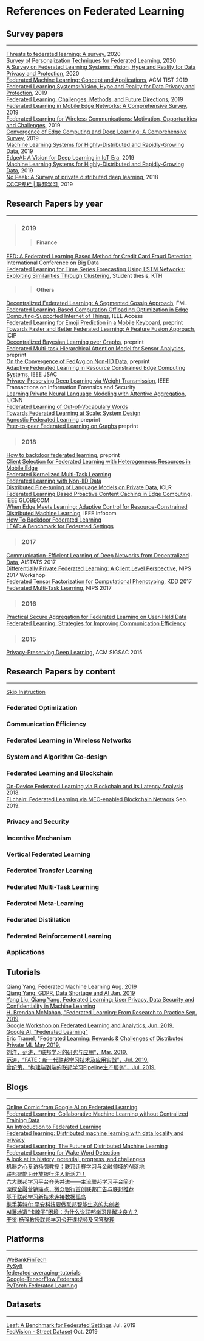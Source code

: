 # References on Federated Learning
## Survey papers
----
[Threats to federated learning: A survey](https://arxiv.org/pdf/2003.02133.pdf), 2020 <br>
[Survey of Personalization Techniques for Federated Learning](https://arxiv.org/pdf/2003.08673.pdf), 2020 <br>
[A Survey on Federated Learning Systems: Vision, Hype and Reality for Data Privacy and Protection](https://qinbinli.com/files/FLSurvey.pdf), 2020 <br>
[Federated Machine Learning: Concept and Applications](https://dl.acm.org/citation.cfm?id=3298981), ACM TIST 2019 <br>
[Federated Learning Systems: Vision, Hype and Reality for Data Privacy and Protection](https://arxiv.org/pdf/1907.09693.pdf), 2019 <br>
[Federated Learning: Challenges, Methods, and Future Directions](https://arxiv.org/pdf/1908.07873.pdf), 2019 <br>
[Federated Learning in Mobile Edge Networks: A Comprehensive Survey](https://arxiv.org/pdf/1909.11875.pdf), 2019 <br>
[Federated Learning for Wireless Communications: Motivation, Opportunities and Challenges](https://arxiv.org/pdf/1908.06847.pdf), 2019 <br>
[Convergence of Edge Computing and Deep Learning: A Comprehensive Survey](https://arxiv.org/pdf/1907.08349.pdf), 2019 <br>
[Machine Learning Systems for Highly-Distributed and Rapidly-Growing Data](https://arxiv.org/abs/1910.08663), 2019 <br>
[EdgeAI: A Vision for Deep Learning in IoT Era](https://arxiv.org/abs/1910.10356), 2019 <br>
[Machine Learning Systems for Highly-Distributed and Rapidly-Growing Data](https://arxiv.org/abs/1910.08663), 2019 <br>
[No Peek: A Survey of private distributed deep learning](https://arxiv.org/abs/1812.03288), 2018 <br>
[CCCF专栏 | 联邦学习](https://mp.weixin.qq.com/s?__biz=MjM5MTY5ODE4OQ==&mid=2651453786&idx=1&sn=1f189cbb8ff159428d65e100fdb5dc77&scene=21), 2019 <br>

## Research Papers by year
----
> ### 2019
>> #### Finance
[FFD: A Federated Learning Based Method for Credit Card Fraud Detection](https://link.springer.com/chapter/10.1007/978-3-030-23551-2_2), International Conference on Big Data <br>
[Federated Learning for Time Series Forecasting Using LSTM Networks: Exploiting Similarities Through Clustering](https://pdfs.semanticscholar.org/ea41/01aa3f6308141ad75a28e2dc3d829a02cf97.pdf), Student thesis, KTH <br>
>> #### Others
[Decentralized Federated Learning: A Segmented Gossip Approach](https://arxiv.org/abs/1908.07782), FML <br>
[Federated Learning-Based Computation Offloading Optimization in Edge Computing-Supported Internet of Things](https://ieeexplore.ieee.org/document/8728285), IEEE Access <br>
[Federated Learning for Emoji Prediction in a Mobile Keyboard](https://arxiv.org/abs/1906.04329), preprint <br>
[Towards Faster and Better Federated Learning: A Feature Fusion Approach](https://ieeexplore.ieee.org/abstract/document/8803001), ICIP <br>
[Decentralized Bayesian Learning over Graphs](https://arxiv.org/pdf/1905.10466.pdf), preprint <br>
[Federated Multi-task Hierarchical Attention Model for Sensor Analytics](https://arxiv.org/pdf/1905.05142.pdf), preprint <br>
[On the Convergence of FedAvg on Non-IID Data](https://arxiv.org/abs/1907.02189), preprint <br>
[Adaptive Federated Learning in Resource Constrained Edge Computing Systems](https://arxiv.org/abs/1804.05271), IEEE JSAC <br>
[Privacy-Preserving Deep Learning via Weight Transmission](https://arxiv.org/abs/1809.03272), IEEE Transactions on Information Forensics and Security <br>
[Learning Private Neural Language Modeling with Attentive Aggregation](https://arxiv.org/pdf/1812.07108.pdf), IJCNN <br>
[Federated Learning of Out-of-Vocabulary Words](https://arxiv.org/pdf/1903.10635.pdf) <br>
[Towards Federated Learning at Scale: System Design](https://arxiv.org/abs/1902.01046) <br>
[Agnostic Federated Learning](https://arxiv.org/abs/1902.00146) preprint <br>
[Peer-to-peer Federated Learning on Graphs](https://arxiv.org/abs/1901.11173) preprint <br>
> ### 2018
[How to backdoor federated learning](https://arxiv.org/pdf/1807.00459.pdf), preprint <br>
[Client Selection for Federated Learning with Heterogeneous Resources in Mobile Edge](https://arxiv.org/abs/1804.08333) <br>
[Federated Kernelized Multi-Task Learning](http://www.sysml.cc/doc/30.pdf) <br>
[Federated Learning with Non-IID Data](https://arxiv.org/abs/1806.00582) <br>
[Distributed Fine-tuning of Language Models on Private Data](https://openreview.net/pdf?id=HkgNdt26Z), ICLR <br>
[Federated Learning Based Proactive Content Caching in Edge Computing](https://ieeexplore.ieee.org/abstract/document/8647616), IEEE GLOBECOM <br>
[When Edge Meets Learning: Adaptive Control for Resource-Constrained Distributed Machine Learning](http://www.commsp.ee.ic.ac.uk/~wiser/dais-ita/tiffany_papers/infocom_2018.pdf), IEEE Infocom <br>
[How To Backdoor Federated Learning](https://arxiv.org/abs/1807.00459) <br>
[LEAF: A Benchmark for Federated Settings](https://arxiv.org/abs/1812.01097) <br>
> ### 2017
[Communication-Efficient Learning of Deep Networks from Decentralized Data](https://arxiv.org/abs/1602.05629), AISTATS 2017 <br>
[Differentially Private Federated Learning: A Client Level Perspective](https://arxiv.org/abs/1712.07557), NIPS 2017 Workshop <br>
[Federated Tensor Factorization for Computational Phenotyping](https://www.ncbi.nlm.nih.gov/pmc/articles/PMC5652331/), KDD 2017 <br>
[Federated Multi-Task Learning](http://papers.nips.cc/paper/7029-federated-multi-task-learning.pdf), NIPS 2017 <br>
> ### 2016
[Practical Secure Aggregation for Federated Learning on User-Held Data](https://arxiv.org/abs/1611.04482) <br>
[Federated Learning: Strategies for Improving Communication Efficiency](https://arxiv.org/abs/1610.05492) <br>
> ### 2015
[Privacy-Preserving Deep Learning](https://www.comp.nus.edu.sg/~reza/files/Shokri-CCS2015.pdf), ACM SIGSAC 2015 <br>

## Research Papers by content
----
[Skip Instruction](https://zhuanlan.zhihu.com/p/87777798)
### Federated Optimization
### Communication Efficiency
### Federated Learning in Wireless Networks
### System and Algorithm Co-design
### Federated Learning and Blockchain
[On-Device Federated Learning via Blockchain and its Latency Analysis](https://www.semanticscholar.org/paper/On-Device-Federated-Learning-via-Blockchain-and-its-Kim-Park/15d98549fd366566180368abd066da99f17f2d12) 2018.<br>
[FLchain: Federated Learning via MEC-enabled Blockchain Network](https://www.researchgate.net/publication/336019799_FLchain_Federated_Learning_via_MEC-enabled_Blockchain_Network) Sep. 2019.<br>

### Privacy and Security
### Incentive Mechanism
### Vertical Federated Learning
### Federated Transfer Learning
### Federated Multi-Task Learning
### Federated Meta-Learning
### Federated Distillation
### Federated Reinforcement Learning
### Applications

## Tutorials
[Qiang Yang, Federated Machine Learning Aug. 2019](https://link.zhihu.com/?target=https%3A//img.fedai.org.cn/fedweb/1566285582852.pdf) <br>
[Qiang Yang, GDPR, Data Shortage and AI Jan. 2019](https://img.fedai.org.cn/fedweb/1552916659436.pdf) <br>
[Yang Liu, Qiang Yang, Federated Learning: User Privacy, Data Security and Confidentiality in Machine Learning](https://img.fedai.org.cn/fedweb/1552916850679.pdf) <br>
[H. Brendan McMahan, "Federated Learning: From Research to Practice Sep. 2019](https://www.pdl.cmu.edu/SDI/2019/slides/2019-09-05Federated%20Learning.pdf) <br>
[Google Workshop on Federated Learning and Analytics, Jun. 2019.](https://sites.google.com/view/federated-learning-2019/home) <br>
[Google AI, "Federated Learning"](https://federated.withgoogle.com/) <br>
[Eric Tramel, "Federated Learning: Rewards & Challenges of Distributed Private ML May 2019.](https://www.infoq.com/presentations/federated-learning-distributed-ml/) <br>
[刘洋，范涛，“联邦学习的研究与应用”，Mar. 2019.](https://img.fedai.org.cn/fedweb/1553845987342.pdf) <br>
[范涛，“FATE：新一代联邦学习技术及应用实战”，Jul. 2019.](https://img.fedai.org.cn/fedweb/1565748921396.pdf) <br>
[曾纪策，“构建端到端的联邦学习Pipeline生产服务”，Jul. 2019.](https://img.fedai.org.cn/fedweb/1565770899777.pdf) <br>

## Blogs
----
[Online Comic from Google AI on Federated Learning](https://federated.withgoogle.com/) <br>
[Federated Learning: Collaborative Machine Learning without Centralized Training Data](https://ai.googleblog.com/2017/04/federated-learning-collaborative.html) <br>
[An Introduction to Federated Learning](https://blog.cloudera.com/cdp-data-center-better-safer-data-analytics-from-the-edge-to-ai/) <br>
[Federated learning: Distributed machine learning with data locality and privacy](https://blog.fastforwardlabs.com/2018/11/14/federated-learning.html) <br>
[Federated Learning: The Future of Distributed Machine Learning](https://medium.com/syncedreview/federated-learning-the-future-of-distributed-machine-learning-eec95242d897) <br>
[Federated Learning for Wake Word Detection](https://medium.com/snips-ai/federated-learning-for-wake-word-detection-c8b8c5cdd2c5) <br>
[A look at its history, potential, progress, and challenges](https://makerspace.aisingapore.org/2019/04/an-overview-of-federated-learning/) <br>
[机器之心专访杨强教授：联邦迁移学习与金融领域的AI落地](https://www.jiqizhixin.com/articles/2018-08-01-6) <br>
[联邦智能为开放银行注入新活力！](https://mp.weixin.qq.com/s?src=11&timestamp=1575022615&ver=2004&signature=ReUeobDDgFAXVH7tfJctzKLCWlAWgKbsMIXBa2hSVNlkYIdfolZJ4i5wt2etStYYHdw8HeKZEMQoU1olh1iPJqdc8OikCEF2MuKSRxccoqnxKbDMEnkM8apDl*vrzdWY&new=1) <br>
[六大联邦学习平台齐头并进——主流联邦学习平台简介](https://mp.weixin.qq.com/s?src=11&timestamp=1575022804&ver=2004&signature=ReUeobDDgFAXVH7tfJctzKLCWlAWgKbsMIXBa2hSVNlJ6cfxsZmAqAZ8LhMXgFBJiIzFeb7bjMarC3DIW36PC4yUlfvi2dAqXQXKW2ytscahDrL62qJv3q5GBEoWM52t&new=1) <br>
[深挖金融营销痛点，微众银行首创联邦广告与联邦推荐](http://www.kejilie.com/leiphone/article/YVnUZn.html) <br>
[基于联邦学习新技术连接数据孤岛](https://myslide.cn/slides/21394) <br>
[携手英特尔 平安科技要做联邦智能生态的共创者](http://smartcity.zol.com.cn/728/7283601.html) <br>
[AI落地遭“卡脖子”困境：为什么说联邦学习是解决良方？](http://smartcity.zol.com.cn/728/7283601.html) <br>
[干货|杨强教授联邦学习公开课视频及问答整理](https://blog.csdn.net/weixin_45439861/article/details/105665554) <br>

## Platforms
----
[WeBankFinTech](https://github.com/WeBankFinTech/FATE) <br>
[PySyft](https://github.com/coMindOrg/PySyft) <br>
[federated-averaging-tutorials](https://github.com/coMindOrg/federated-averaging-tutorials) <br>
[Google-TensorFlow Federated](https://github.com/tensorflow/federated) <br>
[PyTorch Federated Learning](https://github.com/shaoxiongji/federated-learning) <br>
## Datasets
----
[Leaf: A Benchmark for Federated Settings](https://github.com/TalwalkarLab/leaf)  Jul. 2019<br>
[FedVision - Street Dataset](https://dataset.fedai.org/#/) Oct. 2019<br>
